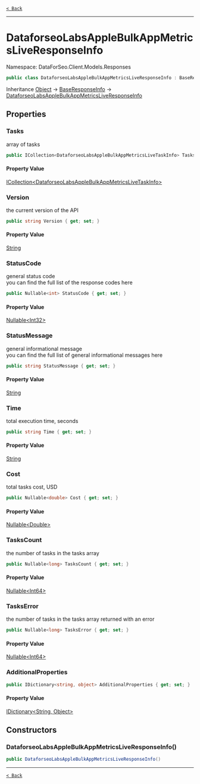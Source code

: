 [`< Back`](./)

---

# DataforseoLabsAppleBulkAppMetricsLiveResponseInfo

Namespace: DataForSeo.Client.Models.Responses

```csharp
public class DataforseoLabsAppleBulkAppMetricsLiveResponseInfo : BaseResponseInfo
```

Inheritance [Object](https://docs.microsoft.com/en-us/dotnet/api/system.object) → [BaseResponseInfo](./dataforseo.client.models.responses.baseresponseinfo) → [DataforseoLabsAppleBulkAppMetricsLiveResponseInfo](./dataforseo.client.models.responses.dataforseolabsapplebulkappmetricsliveresponseinfo)

## Properties

### **Tasks**

array of tasks

```csharp
public ICollection<DataforseoLabsAppleBulkAppMetricsLiveTaskInfo> Tasks { get; set; }
```

#### Property Value

[ICollection&lt;DataforseoLabsAppleBulkAppMetricsLiveTaskInfo&gt;](./dataforseo.client.models.responses.dataforseolabsapplebulkappmetricslivetaskinfo)<br>

### **Version**

the current version of the API

```csharp
public string Version { get; set; }
```

#### Property Value

[String](https://docs.microsoft.com/en-us/dotnet/api/system.string)<br>

### **StatusCode**

general status code
 <br>you can find the full list of the response codes here

```csharp
public Nullable<int> StatusCode { get; set; }
```

#### Property Value

[Nullable&lt;Int32&gt;](https://docs.microsoft.com/en-us/dotnet/api/system.nullable-1)<br>

### **StatusMessage**

general informational message
 <br>you can find the full list of general informational messages here

```csharp
public string StatusMessage { get; set; }
```

#### Property Value

[String](https://docs.microsoft.com/en-us/dotnet/api/system.string)<br>

### **Time**

total execution time, seconds

```csharp
public string Time { get; set; }
```

#### Property Value

[String](https://docs.microsoft.com/en-us/dotnet/api/system.string)<br>

### **Cost**

total tasks cost, USD

```csharp
public Nullable<double> Cost { get; set; }
```

#### Property Value

[Nullable&lt;Double&gt;](https://docs.microsoft.com/en-us/dotnet/api/system.nullable-1)<br>

### **TasksCount**

the number of tasks in the tasks array

```csharp
public Nullable<long> TasksCount { get; set; }
```

#### Property Value

[Nullable&lt;Int64&gt;](https://docs.microsoft.com/en-us/dotnet/api/system.nullable-1)<br>

### **TasksError**

the number of tasks in the tasks array returned with an error

```csharp
public Nullable<long> TasksError { get; set; }
```

#### Property Value

[Nullable&lt;Int64&gt;](https://docs.microsoft.com/en-us/dotnet/api/system.nullable-1)<br>

### **AdditionalProperties**

```csharp
public IDictionary<string, object> AdditionalProperties { get; set; }
```

#### Property Value

[IDictionary&lt;String, Object&gt;](https://docs.microsoft.com/en-us/dotnet/api/system.collections.generic.idictionary-2)<br>

## Constructors

### **DataforseoLabsAppleBulkAppMetricsLiveResponseInfo()**

```csharp
public DataforseoLabsAppleBulkAppMetricsLiveResponseInfo()
```

---

[`< Back`](./)
